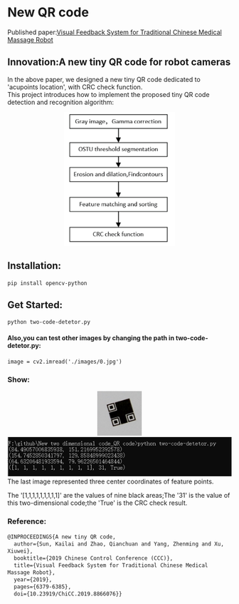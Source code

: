 # New QR code 

 Published paper:[Visual Feedback System for Traditional Chinese Medical Massage Robot](https://ieeexplore.ieee.org/document/8866076)
## Innovation:A new tiny QR code  for  robot cameras
In the above paper, we designed a new tiny QR code dedicated to 'acupoints location', with CRC check function.  
This project introduces how to implement the proposed tiny QR code detection and recognition algorithm:</br>
  <div align=center><img width='250' height='300'  src="https://github.com/kailaisun/New-two-dimensional-code_QR-code/blob/master/fig.png"/></div>
  
## Installation:
    pip install opencv-python

## Get Started:
    python two-code-detetor.py
    
#### Also,you can test other images by changing the path in two-code-detetor.py:</br> 
    image = cv2.imread('./images/0.jpg')
### Show:
 <div align=center><img width='100' height='100' src="https://github.com/kailaisun/New-two-dimensional-code_QR-code/blob/master/show_20190627212736.png"/></div>
 <div align=center><img  src="https://github.com/kailaisun/New-two-dimensional-code_QR-code/blob/master/show_20190627212825.png"/></div>
The last image represented three center coordinates of feature points.  

The '[1,1,1,1,1,1,1,1,1]' are the values of nine black areas;The '31' is the value of this two-dimensional code;the 'True' is the CRC check result.

### Reference:
```
@INPROCEEDINGS{A new tiny QR code,
  author={Sun, Kailai and Zhao, Qianchuan and Yang, Zhenming and Xu, Xiuwei},
  booktitle={2019 Chinese Control Conference (CCC)}, 
  title={Visual Feedback System for Traditional Chinese Medical Massage Robot}, 
  year={2019},
  pages={6379-6385},
  doi={10.23919/ChiCC.2019.8866076}}
  ```

